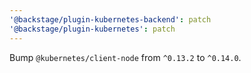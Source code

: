```yaml
---
'@backstage/plugin-kubernetes-backend': patch
'@backstage/plugin-kubernetes': patch
---
```


Bump `@kubernetes/client-node` from `^0.13.2` to `^0.14.0`.
